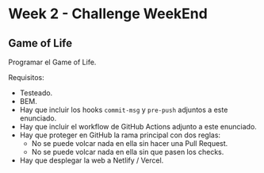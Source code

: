 # Week 2 - Challenge WeekEnd

## Game of Life

Programar el Game of Life.

Requisitos:

- Testeado.
- BEM.
- Hay que incluir los hooks `commit-msg` y `pre-push` adjuntos a este enunciado.
- Hay que incluir el workflow de GitHub Actions adjunto a este enunciado.
- Hay que proteger en GitHub la rama principal con dos reglas:
  - No se puede volcar nada en ella sin hacer una Pull Request.
  - No se puede volcar nada en ella sin que pasen los checks.
- Hay que desplegar la web a Netlify / Vercel.
